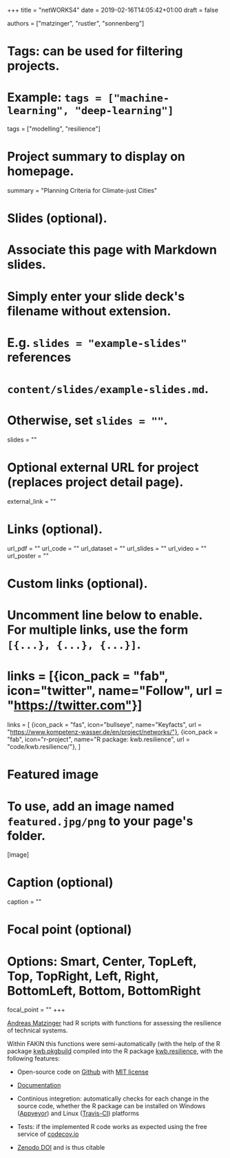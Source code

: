 +++
title = "netWORKS4"
date = 2019-02-16T14:05:42+01:00
draft = false

authors = ["matzinger", "rustler", "sonnenberg"]

# Tags: can be used for filtering projects.
# Example: `tags = ["machine-learning", "deep-learning"]`
tags = ["modelling", "resilience"]

# Project summary to display on homepage.
summary = "Planning Criteria for Climate-just Cities" 

# Slides (optional).
#   Associate this page with Markdown slides.
#   Simply enter your slide deck's filename without extension.
#   E.g. `slides = "example-slides"` references 
#   `content/slides/example-slides.md`.
#   Otherwise, set `slides = ""`.
slides = ""

# Optional external URL for project (replaces project detail page).
external_link = ""

# Links (optional).
url_pdf = ""
url_code = ""
url_dataset = ""
url_slides = ""
url_video = ""
url_poster = ""

# Custom links (optional).
#   Uncomment line below to enable. For multiple links, use the form `[{...}, {...}, {...}]`.
# links = [{icon_pack = "fab", icon="twitter", name="Follow", url = "https://twitter.com"}]
links = [
{icon_pack = "fas", icon="bullseye", name="Keyfacts", url = "https://www.kompetenz-wasser.de/en/project/networks/"},
{icon_pack = "fab", icon="r-project", name="R package: kwb.resilience", url = "code/kwb.resilience/"},
]

# Featured image
# To use, add an image named `featured.jpg/png` to your page's folder. 
[image]
  # Caption (optional)
  caption = ""

  # Focal point (optional)
  # Options: Smart, Center, TopLeft, Top, TopRight, Left, Right, BottomLeft, Bottom, BottomRight
  focal_point = ""
+++


[Andreas Matzinger](../../authors/matzinger/) had R scripts with functions for assessing 
the resilience of technical systems. 

Within FAKIN this functions were semi-automatically (with the help of the R 
package [kwb.pkgbuild](../../code/kwb.pkgbuild) compiled into the R package  [kwb.resilience](../../code/kwb.resilience), with the following features:

- Open-source code on [Github](https://github.com/kwb-r/kwb.resilience) with 
[MIT license](https://choosealicense.com/licenses/mit/)

- [Documentation](https://kwb-r.github.io/kwb.resilience)

- Continious integretion: automatically checks for each change in the source code, 
whether the R package can be installed on Windows ([Appveyor](https://ci.appveyor.com/project/KWB-R/kwb-resilience/branch/master)) and Linux ([Travis-CI](https://travis-ci.org/KWB-R/kwb.resilience)) platforms

- Tests: if the implemented R code works as expected using the free service of 
[codecov.io](https://codecov.io/github/KWB-R/kwb.resilience)

- [Zenodo DOI](http://doi.org/10.5281/zenodo.2243961) and is thus citable 
